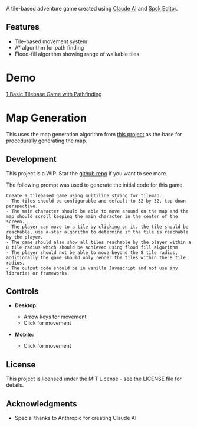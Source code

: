 A tile-based adventure game created using [Claude AI](https://anthropic.com) and [Spck Editor](https://spck.io).

## Features

- Tile-based movement system
- A* algorithm for path finding
- Flood-fill algorithm showing range of walkable tiles

# Demo

[1 Basic Tilebase Game with Pathfinding](https://spck.io/labs/OPkBxQEOo)

# Map Generation

This uses the map generation algorithm from [this project](https://github.com/spck-labs/Dungeon-Map-Generator) as the base for procedurally generating the map.

## Development

This project is a WIP. Star the [github repo](https://github.com/spck-labs/Dungeon-Tactical-Crawler) if you want to see more.

The following prompt was used to generate the initial code for this game.

```
Create a tilebased game using multiline string for tilemap.
- The tiles should be configurable and default to 32 by 32, top down perspective.
- The main character should be able to move around on the map and the map should scroll keeping the main character in the center of the screen.
- The player can move to a tile by clicking on it. the tile should be reachable, use a-star algorithm to determine if the tile is reachable by the player.
- The game should also show all tiles reachable by the player within a 8 tile radius which should be achieved using flood fill algorithm.
- The player should not be able to move beyond the 8 tile radius, additionally the game should only render the tiles within the 8 tile radius.
- The output code should be in vanilla Javascript and not use any libraries or frameworks.
```

## Controls

- **Desktop:**
  - Arrow keys for movement
  - Click for movement
  
- **Mobile:**
  - Click for movement

## License

This project is licensed under the MIT License - see the LICENSE file for details.

## Acknowledgments

- Special thanks to Anthropic for creating Claude AI
